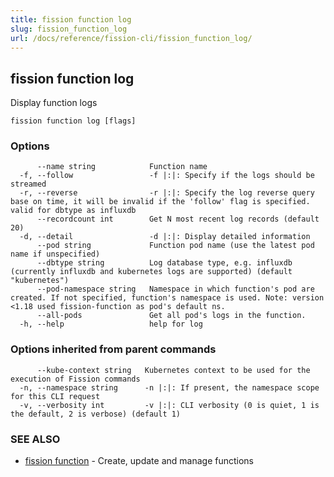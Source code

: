 ```yaml
---
title: fission function log
slug: fission_function_log
url: /docs/reference/fission-cli/fission_function_log/
---
```

## fission function log

Display function logs

```
fission function log [flags]
```

### Options

```
      --name string            Function name
  -f, --follow                 -f |:|: Specify if the logs should be streamed
  -r, --reverse                -r |:|: Specify the log reverse query base on time, it will be invalid if the 'follow' flag is specified. valid for dbtype as influxdb
      --recordcount int        Get N most recent log records (default 20)
  -d, --detail                 -d |:|: Display detailed information
      --pod string             Function pod name (use the latest pod name if unspecified)
      --dbtype string          Log database type, e.g. influxdb (currently influxdb and kubernetes logs are supported) (default "kubernetes")
      --pod-namespace string   Namespace in which function's pod are created. If not specified, function's namespace is used. Note: version <1.18 used fission-function as pod's default ns.
      --all-pods               Get all pod's logs in the function.
  -h, --help                   help for log
```

### Options inherited from parent commands

```
      --kube-context string   Kubernetes context to be used for the execution of Fission commands
  -n, --namespace string      -n |:|: If present, the namespace scope for this CLI request
  -v, --verbosity int         -v |:|: CLI verbosity (0 is quiet, 1 is the default, 2 is verbose) (default 1)
```

### SEE ALSO

* [fission function](/docs/reference/fission-cli/fission_function/)	 - Create, update and manage functions

